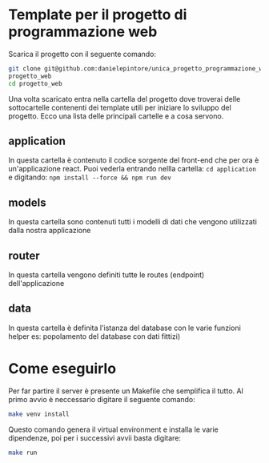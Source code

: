# Template per il progetto di programmazione web
Scarica il progetto con il seguente comando:
```bash
git clone git@github.com:danielepintore/unica_progetto_programmazione_web.git
progetto_web
cd progetto_web
```
Una volta scaricato entra nella cartella del progetto dove troverai delle
sottocartelle contenenti dei template utili per iniziare lo sviluppo del
progetto. Ecco una lista delle principali cartelle e a cosa servono.

## application
In questa cartella è contenuto il codice sorgente del front-end che per ora è
un'applicazione react. Puoi vederla entrando nellla cartella: `cd application` e
digitando: `npm install --force && npm run dev`

## models
In questa cartella sono contenuti tutti i modelli di dati che vengono utilizzati
dalla nostra applicazione

## router
In questa cartella vengono definiti tutte le routes (endpoint) dell'applicazione

## data
In questa cartella è definita l'istanza del database con le varie funzioni
helper es: popolamento del database con dati fittizi)

# Come eseguirlo
Per far partire il server è presente un Makefile che semplifica il tutto. Al
primo avvio è neccessario digitare il seguente comando:
```bash
make venv install
```
Questo comando genera il virtual environment e installa le varie dipendenze, poi
per i successivi avvii basta digitare:
```bash
make run
```
